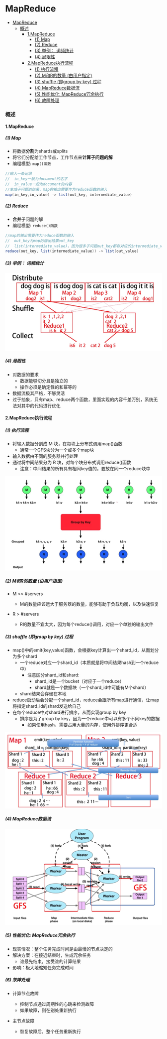 # MapReduce


<!-- @import "[TOC]" {cmd="toc" depthFrom=1 depthTo=6 orderedList=false} -->

<!-- code_chunk_output -->

- [MapReduce](#mapreduce)
    - [概述](#概述)
      - [1.MapReduce](#1mapreduce)
        - [(1) Map](#1-map)
        - [(2) Reduce](#2-reduce)
        - [(3) 举例： 词频统计](#3-举例-词频统计)
        - [(4) 局限性](#4-局限性)
      - [2.MapReduce执行流程](#2mapreduce执行流程)
        - [(1) 执行流程](#1-执行流程)
        - [(2) M和R的数量 (由用户指定)](#2-m和r的数量-由用户指定)
        - [(3) shuffle (即group by key) 过程](#3-shuffle-即group-by-key-过程)
        - [(4) MapReduce数据流](#4-mapreduce数据流)
        - [(5) 性能优化: MapReduce冗余执行](#5-性能优化-mapreduce冗余执行)
        - [(6) 故障处理](#6-故障处理)

<!-- /code_chunk_output -->

### 概述

#### 1.MapReduce

##### (1) Map
* 将数据**分割**为shards或splits
* 将它们分配给工作节点，工作节点来**计算子问题的解**
* 编程模型: `map()函数`
```java
//输入一条记录
//  in_key一般为document的名字
//  in_value一般为document的内容
//生成子问题的结果，map的输出需要作为reduce函数的输入
map(in_key,in_value) -> list(out_key, intermediate_value)
```

##### (2) Reduce
* **合并**子问题的解
* 编程模型: `reduce()函数`
```java
//map的输出需要作为reduce函数的输入
//  out_key为map的输出结果out_key
//  list(intermediate_value)，因为很多子问题out_key都有对应的intermediate_value，所以这里为list，要将子问题的结果合并
reduce(out_key, list(intermediate_value)) -> list(out_value)
```

##### (3) 举例： 词频统计
![](./imgs/mr_01.png)

##### (4) 局限性

* 对数据的要求
    * 数据能够切分且是独立的
    * 操作必须是确定性的和幂等的
* 数据流极其严格，不够灵活
* 过于抽象，只有map、reduce两个函数，里面实现的内容千差万别，系统无法对其中的代码进行优化

#### 2.MapReduce执行流程

##### (1) 执行流程
* 将输入数据分割成 M 块，在每块上分布式调用map()函数
    * 通常一个GFS块分为一个或多个map块
* 输入数据由不同的服务器并行处理
* 通过将中间结果分为 R 块，对每个块分布式调用reduce()函数
    * 注意：中间结果的所有具有相同key值的，要放在同一个reduce块中

![](./imgs/mr_02.png)

##### (2) M和R的数量 (由用户指定)

* M >> #servers
    * M的数量应该远大于服务器的数量，能够有助于负载均衡，以及快速恢复

* R > #servers
    * R的数量不宜太大，因为每个reduce()调用，对应一个单独的输出文件

##### (3) shuffle (即group by key) 过程

* map()中的emit(key,value)函数，会根据key计算出一个shard_id，从而划分为多个shard
    * 一个reduce对应一个shard_id（本质就是将中间结果hash到一个reduce中）
        * 注意区分shard_id和shard:
            * shard_id是一个bucket（对应于一个reduce）
            * shard就是一个数据块（一个shard_id中可能有M个shard）
    * shard结果会存储在本地
* reduce启动后会分配一个shard_id，reduce会跟所有map进行通信，让map将指定shard_id的shard发送给自己
* 在每个reduce中对shard进行排序，从而实现group by key
    * 排序是为了group by key，因为一个reduce中可以有多个不同key的数据
        * 如果使用hash，需要占用大量的内存，使用外排序更合适

![](./imgs/mr_03.png)

##### (4) MapReduce数据流

![](./imgs/mr_04.png)

##### (5) 性能优化: MapReduce冗余执行
* 现实情况：整个任务完成时间是由最慢的节点决定的
* 解决方案：在接近结束时，生成冗余任务
    * 谁最先结束，接受谁的计算结果
* 影响：极大地缩短任务完成时间

##### (6) 故障处理
* 计算节点故障
    * 控制节点通过周期性的心跳来检测故障
    * 如果故障，则在别处重新执行

* 主节点故障
    * 恢复故障后，整个任务重新执行